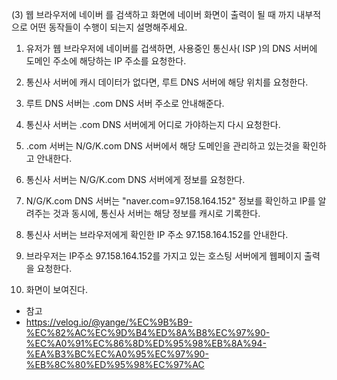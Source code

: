(3) 웹 브라우저에 네이버 를 검색하고 화면에 네이버 화면이 출력이 될 때 까지 내부적으로 어떤 동작들이 수행이 되는지 설명해주세요.

1. 유저가 웹 브라우저에 네이버를 겁색하면, 사용중인 통신사( ISP )의 DNS 서버에 도메인 주소에 해당하는 IP 주소를 요청한다.

2. 통신사 서버에 캐시 데이터가 없다면, 루트 DNS 서버에 해당 위치를 요청한다.

3. 루트 DNS 서버는 .com DNS 서버 주소로 안내해준다.

4. 통신사 서버는 .com DNS 서버에게 어디로 가야하는지 다시 요청한다.

5. .com 서버는 N/G/K.com DNS 서버에서 해당 도메인을 관리하고 있는것을 확인하고 안내한다.

6. 통신사 서버는 N/G/K.com DNS 서버에게 정보를 요청한다.

7. N/G/K.com DNS 서버는 "naver.com=97.158.164.152" 정보를 확인하고 IP를 알려주는 것과 동시에, 통신사 서버는 해당 정보를 캐시로 기록한다.

8. 통신사 서버는 브라우저에게 확인한 IP 주소 97.158.164.152를 안내한다.

9. 브라우저는 IP주소 97.158.164.152를 가지고 있는 호스팅 서버에게 웹페이지 출력을 요청한다.

10. 화면이 보여진다.

+ 참고
+ https://velog.io/@yange/%EC%9B%B9-%EC%82%AC%EC%9D%B4%ED%8A%B8%EC%97%90-%EC%A0%91%EC%86%8D%ED%95%98%EB%8A%94-%EA%B3%BC%EC%A0%95%EC%97%90-%EB%8C%80%ED%95%98%EC%97%AC
